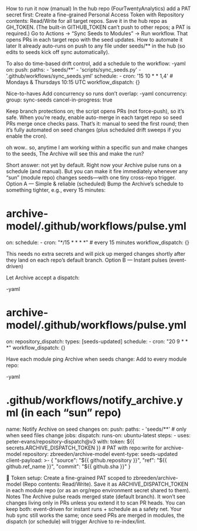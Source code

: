 How to run it now (manual)
In the hub repo (FourTwentyAnalytics) add a PAT secret first:
Create a fine-grained Personal Access Token with Repository contents: Read/Write for all target repos.
Save it in the hub repo as GH_TOKEN.
(The built-in GITHUB_TOKEN can’t push to other repos; a PAT is required.)
Go to Actions → “Sync Seeds to Modules” → Run workflow.
That opens PRs in each target repo with the seed updates.
How to automate it later
It already auto-runs on push to any file under seeds/** in the hub (so edits to seeds kick off sync automatically).

To also do time-based drift control, add a schedule to the workflow:
-yaml
on:
  push:
    paths:
      - 'seeds/**'
      - 'scripts/sync_seeds.py'
      - '.github/workflows/sync_seeds.yml'
  schedule:
    - cron: '15 10 * * 1,4'   # Mondays & Thursdays 10:15 UTC
  workflow_dispatch: {}

Nice-to-haves
Add concurrency so runs don’t overlap:
-yaml
concurrency:
  group: sync-seeds
  cancel-in-progress: true

Keep branch protections on; the script opens PRs (not force-push), so it’s safe.
When you’re ready, enable auto-merge in each target repo so seed PRs merge once checks pass.
That’s it: manual to seed the first round; then it’s fully automated on seed changes (plus scheduled drift sweeps if you enable the cron).

oh wow.. so, anytime I am working within a specific sun and make changes to the seeds, The Archive will see this and make the run?

Short answer: not yet by default. Right now your Archive pulse runs on a schedule (and manual). But you can make it fire immediately whenever any “sun” (module repo) changes seeds—with one tiny cross-repo trigger.
Option A — Simple & reliable (scheduled)
Bump the Archive’s schedule to something tighter, e.g., every 15 minutes:

# archive-model/.github/workflows/pulse.yml
on:
  schedule:
    - cron: "*/15 * * * *"   # every 15 minutes
  workflow_dispatch: {}

This needs no extra secrets and will pick up merged changes shortly after they land on each repo’s default branch.
Option B — Instant pulses (event-driven)

Let Archive accept a dispatch:

-yaml
# archive-model/.github/workflows/pulse.yml
on:
  repository_dispatch:
    types: [seeds-updated]
  schedule:
    - cron: "20 9 * * *"
  workflow_dispatch: {}

Have each module ping Archive when seeds change:
Add to every module repo:

-yaml
# .github/workflows/notify_archive.yml  (in each “sun” repo)
name: Notify Archive on seed changes
on:
  push:
    paths:
      - 'seeds/**'   # only when seed files change
jobs:
  dispatch:
    runs-on: ubuntu-latest
    steps:
      - uses: peter-evans/repository-dispatch@v3
        with:
          token: ${{ secrets.ARCHIVE_DISPATCH_TOKEN }}   # PAT with repo:write for archive-model
          repository: zbreeden/archive-model
          event-type: seeds-updated
          client-payload: >-
            { "source": "${{ github.repository }}",
              "ref": "${{ github.ref_name }}",
              "commit": "${{ github.sha }}" }

🔐 Token setup: Create a fine-grained PAT scoped to zbreeden/archive-model (Repo contents: Read/Write). Save it as ARCHIVE_DISPATCH_TOKEN in each module repo (or as an org/repo environment secret shared to them).
Notes
The Archive pulse reads merged state (default branch). It won’t see changes living only in PRs unless you extend it to scan PR heads.
You can keep both: event-driven for instant runs + schedule as a safety net.
Your hub sync still works the same; once seed PRs are merged in modules, the dispatch (or schedule) will trigger Archive to re-index/lint.
